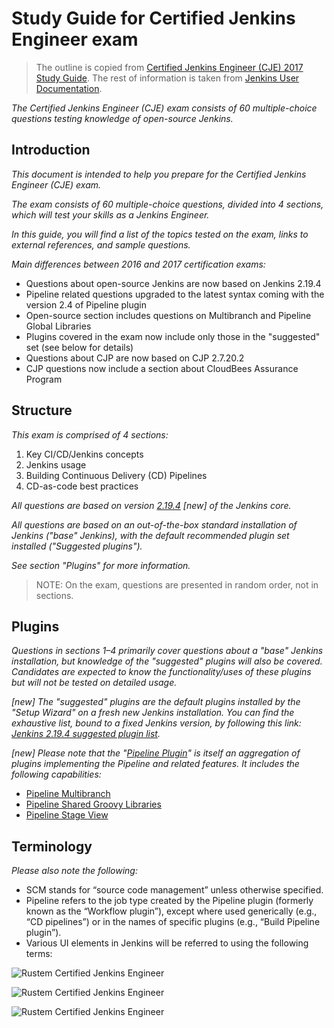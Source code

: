 # Study Guide for Certified Jenkins Engineer exam

> The outline is copied from [Certified Jenkins Engineer (CJE) 2017 Study Guide](https://www.cloudbees.com/sites/default/files/cje-study-guide-2017.pdf). The rest of information is taken from [Jenkins User Documentation](https://jenkins.io/doc/).

_The Certified Jenkins Engineer (CJE) exam consists of 60 multiple-choice questions
testing knowledge of open-source Jenkins._

## Introduction

_This document is intended to help you prepare for the Certified Jenkins Engineer (CJE)
exam._

_The exam consists of 60 multiple-choice questions, divided into 4 sections, which will
test your skills as a Jenkins Engineer._

_In this guide, you will find a list of the topics tested on the exam, links to external
references, and sample questions._

_Main differences between 2016 and 2017 certification exams:_

* Questions about open-source Jenkins are now based on Jenkins 2.19.4
* Pipeline related questions upgraded to the latest syntax coming with the version 2.4
of Pipeline plugin
* Open-source section includes questions on Multibranch and Pipeline Global Libraries
* Plugins covered in the exam now include only those in the "suggested" set (see below
for details)
* Questions about CJP are now based on CJP 2.7.20.2
* CJP questions now include a section about CloudBees Assurance Program

## Structure

_This exam is comprised of 4 sections:_

1. Key CI/CD/Jenkins concepts
1. Jenkins usage
1. Building Continuous Delivery (CD) Pipelines
1. CD-as-code best practices

_All questions are based on version [2.19.4](https://jenkins.io/changelog-stable/#v2.19.4) [new] of the Jenkins core._

_All questions are based on an out-of-the-box standard installation of Jenkins ("base"
Jenkins), with the default recommended plugin set installed ("Suggested plugins")._

_See section "Plugins" for more information._

> NOTE: On the exam, questions are presented in random order, not in sections.

## Plugins

_Questions in sections 1–4 primarily cover questions about a "base" Jenkins installation,
but knowledge of the "suggested" plugins will also be covered. Candidates are expected
to know the functionality/uses of these plugins but will not be tested on detailed usage._

_[new] The "suggested" plugins are the default plugins installed by the "Setup Wizard" on
a fresh new Jenkins installation. You can find the exhaustive list, bound to a fixed Jenkins
version, by following this link: [Jenkins 2.19.4 suggested plugin list](https://github.com/jenkinsci/jenkins/blob/jenkins-2.19.4/core/src/main/resources/jenkins/install/platform-plugins.json)._

_[new] Please note that the "[Pipeline Plugin](https://plugins.jenkins.io/workflow-aggregator)" is itself an aggregation of plugins
implementing the Pipeline and related features. It includes the following capabilities:_

* [Pipeline Multibranch](https://wiki.jenkins-ci.org/display/JENKINS/Pipeline+Multibranch+Plugin)
* [Pipeline Shared Groovy Libraries](https://wiki.jenkins-ci.org/display/JENKINS/Pipeline+Shared+Groovy+Libraries+Plugin)
* [Pipeline Stage View](https://wiki.jenkins-ci.org/display/JENKINS/Pipeline+Stage+View+Plugin)

## Terminology

_Please also note the following:_

* SCM stands for “source code management” unless otherwise specified.
* Pipeline refers to the job type created by the Pipeline plugin (formerly known as the
“Workflow plugin”), except where used generically (e.g., “CD pipelines”) or in the names
of specific plugins (e.g., “Build Pipeline plugin”).
* Various UI elements in Jenkins will be referred to using the following terms:

![Rustem Certified Jenkins Engineer](https://github.com/smartrus/certified-jenkins-engineer-study-guide/images/rustem_certified_jenkins_engineer1.png)


![Rustem Certified Jenkins Engineer](https://github.com/smartrus/certified-jenkins-engineer-study-guide/images/rustem_certified_jenkins_engineer2.png)

![Rustem Certified Jenkins Engineer](https://github.com/smartrus/certified-jenkins-engineer-study-guide/images/rustem_certified_jenkins_engineer3.png)
